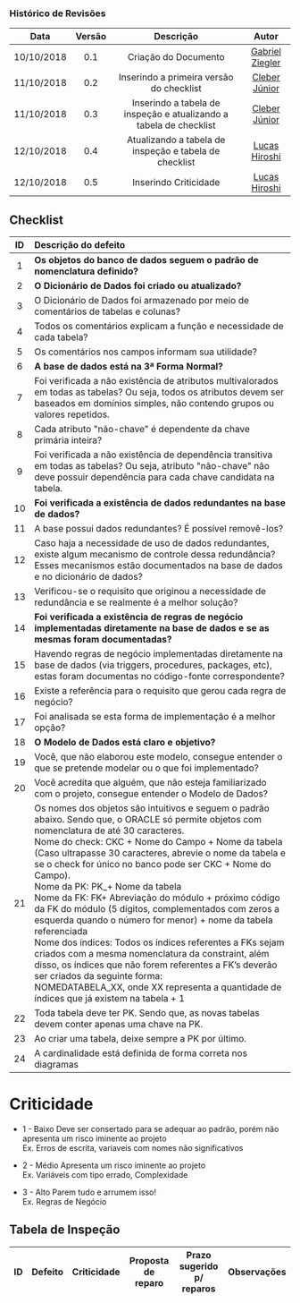 [Gabriel Ziegler]: https://github.com/gabrielziegler3
[Cleber Júnior]: https://github.com/cjjcastro
[Lucas Hiroshi]: https://github.com/hiroshi

### Histórico de Revisões

| Data       | Versão | Descrição            |         Autor             |
|:----------:|:------:|:--------------------:|:-------------------------:|
| 10/10/2018 | 0.1 | Criação do Documento | [Gabriel Ziegler] |
| 11/10/2018 | 0.2 | Inserindo a primeira versão do checklist | [Cleber Júnior] |
| 11/10/2018 | 0.3 | Inserindo a tabela de inspeção e atualizando a tabela de checklist | [Cleber Júnior] |
| 12/10/2018 | 0.4 | Atualizando a tabela de inspeção e tabela de checklist | [Lucas Hiroshi] |
| 12/10/2018 | 0.5 | Inserindo Criticidade | [Lucas Hiroshi] |

## Checklist

| ID| Descrição do defeito | 
|:-:|:---------------------|
| 1 | **Os objetos do banco de dados seguem o padrão de nomenclatura definido?** |
| 2 | **O Dicionário de Dados foi criado ou atualizado?** |
| 3 | O Dicionário de Dados foi armazenado por meio de comentários de tabelas e colunas?|
| 4 | Todos os comentários explicam a função e necessidade de cada tabela? |
| 5 | Os comentários nos campos informam sua utilidade? |
| 6 | **A base de dados está na 3ª Forma Normal?** |
| 7 | Foi verificada a não existência de atributos multivalorados em todas as tabelas? Ou seja, todos os atributos devem ser baseados em domínios simples, não contendo grupos ou valores repetidos. |
| 8 | Cada atributo "não-chave" é dependente da chave primária inteira? |
| 9 | Foi verificada a não existência de dependência transitiva em todas as tabelas? Ou seja, atributo "não-chave" não deve possuir dependência para cada chave candidata na tabela. |
| 10 | **Foi verificada a existência de dados redundantes na base de dados?** |
| 11 | A base possui dados redundantes? É possível removê-los? |
| 12 | Caso haja a necessidade de uso de dados redundantes, existe algum mecanismo de controle dessa redundância? Esses mecanismos estão documentados na base de dados e no dicionário de dados? |
| 13 | Verificou-se o requisito que originou a necessidade de redundância e se realmente é a melhor solução? |
| 14 | **Foi verificada a existência de regras de negócio implementadas diretamente na base de dados e se as mesmas foram documentadas?** |
| 15 | Havendo regras de negócio implementadas diretamente na base de dados (via triggers, procedures, packages, etc), estas foram documentas no código-fonte correspondente? |
| 16 | Existe a referência para o requisito que gerou cada regra de negócio? |
| 17 | Foi analisada se esta forma de implementação é a melhor opção? |
| 18 | **O Modelo de Dados está claro e objetivo?** |
| 19 | Você, que não elaborou este modelo, consegue entender o que se pretende modelar ou o que foi implementado? |
| 20 | Você acredita que alguém, que não esteja familiarizado com o projeto, consegue entender o Modelo de Dados? |
| 21 | Os nomes dos objetos são intuitivos e seguem o padrão abaixo. Sendo que, o ORACLE só permite objetos com nomenclatura de até 30 caracteres.<br>Nome do check: CKC + Nome do Campo + Nome da tabela (Caso ultrapasse 30 caracteres, abrevie o nome da tabela e se o check for único no banco pode ser CKC + Nome do Campo).<br>Nome da PK: PK_+ Nome da tabela<br>Nome da FK:  FK+ Abreviação do módulo + próximo código da FK do módulo (5 dígitos, complementados com zeros a esquerda quando o número for menor) + nome da tabela referenciada<br>Nome dos índices: Todos os índices referentes a FKs sejam criados com a mesma nomenclatura da constraint, além disso, os índices que não forem referentes a FK’s deverão ser criados da seguinte forma: <br>NOMEDATABELA_XX, onde XX representa a quantidade de índices que já existem na tabela + 1 |
| 22 | Toda tabela deve ter PK. Sendo que, as novas tabelas devem conter apenas uma chave na PK. |
| 23 | Ao criar uma tabela, deixe sempre a PK por último. |
| 24 | A cardinalidade está definida de forma correta nos diagramas |

# Criticidade
* 1 - Baixo
Deve ser consertado para se adequar ao padrão, porém não apresenta um risco iminente ao projeto<br>
Ex. Erros de escrita, variaveis com nomes não significativos

* 2 - Médio
Apresenta um risco iminente ao projeto<br>
Ex. Variáveis com tipo errado, Complexidade

* 3 - Alto
Parem tudo e arrumem isso!<br>
Ex. Regras de Negócio

## Tabela de Inspeção

| ID| Defeito | Criticidade | Proposta de reparo | Prazo sugerido p/ reparos | Observações |
|:-:|:-------:|:-----------:|:------------------:|:-------------------------:|:-----------:| 
